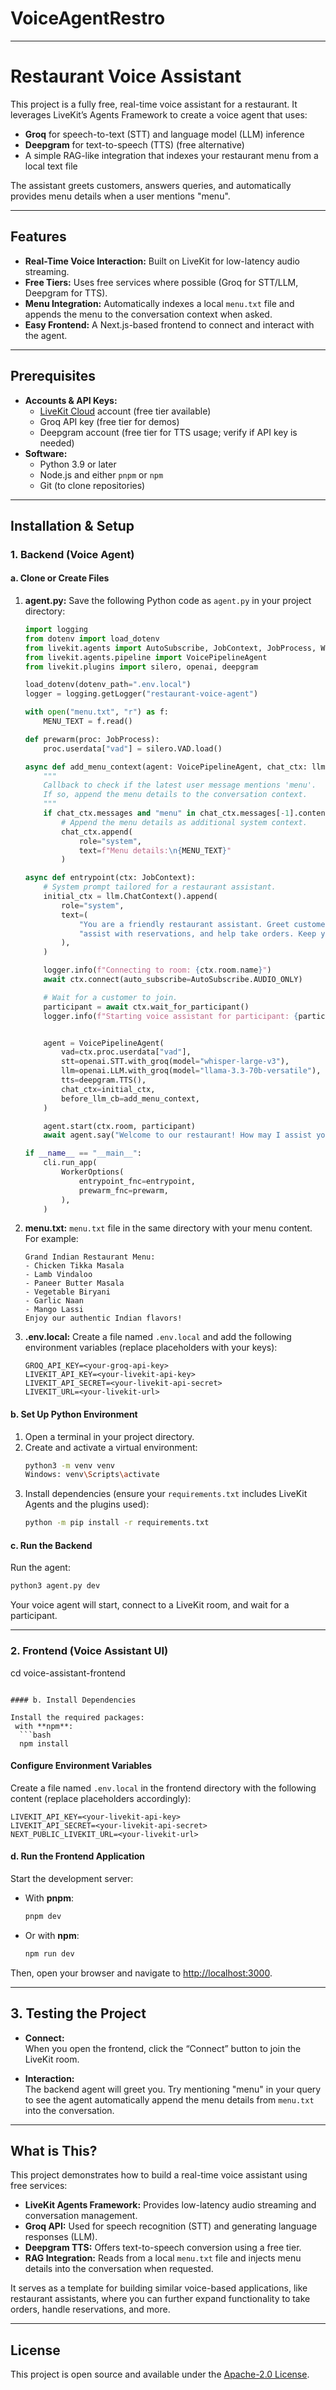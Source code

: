 # VoiceAgentRestro

---

# Restaurant Voice Assistant

This project is a fully free, real-time voice assistant for a restaurant. It leverages LiveKit’s Agents Framework to create a voice agent that uses:

- **Groq** for speech-to-text (STT) and language model (LLM) inference
- **Deepgram** for text-to-speech (TTS) (free alternative)
- A simple RAG-like integration that indexes your restaurant menu from a local text file

The assistant greets customers, answers queries, and automatically provides menu details when a user mentions "menu".

---

## Features

- **Real-Time Voice Interaction:** Built on LiveKit for low-latency audio streaming.
- **Free Tiers:** Uses free services where possible (Groq for STT/LLM, Deepgram for TTS).
- **Menu Integration:** Automatically indexes a local `menu.txt` file and appends the menu to the conversation context when asked.
- **Easy Frontend:** A Next.js-based frontend to connect and interact with the agent.

---

## Prerequisites

- **Accounts & API Keys:**
  - [LiveKit Cloud](https://livekit.io/) account (free tier available)
  - Groq API key (free tier for demos)
  - Deepgram account (free tier for TTS usage; verify if API key is needed)
- **Software:**
  - Python 3.9 or later
  - Node.js and either `pnpm` or `npm`
  - Git (to clone repositories)

---

## Installation & Setup

### 1. Backend (Voice Agent)

#### a. Clone or Create Files

1. **agent.py:** Save the following Python code as `agent.py` in your project directory:

   ```python
   import logging
   from dotenv import load_dotenv
   from livekit.agents import AutoSubscribe, JobContext, JobProcess, WorkerOptions, cli, llm
   from livekit.agents.pipeline import VoicePipelineAgent
   from livekit.plugins import silero, openai, deepgram

   load_dotenv(dotenv_path=".env.local")
   logger = logging.getLogger("restaurant-voice-agent")

   with open("menu.txt", "r") as f:
       MENU_TEXT = f.read()

   def prewarm(proc: JobProcess):
       proc.userdata["vad"] = silero.VAD.load()

   async def add_menu_context(agent: VoicePipelineAgent, chat_ctx: llm.ChatContext):
       """
       Callback to check if the latest user message mentions 'menu'.
       If so, append the menu details to the conversation context.
       """
       if chat_ctx.messages and "menu" in chat_ctx.messages[-1].content.lower():
           # Append the menu details as additional system context.
           chat_ctx.append(
               role="system",
               text=f"Menu details:\n{MENU_TEXT}"
           )

   async def entrypoint(ctx: JobContext):
       # System prompt tailored for a restaurant assistant.
       initial_ctx = llm.ChatContext().append(
           role="system",
           text=(
               "You are a friendly restaurant assistant. Greet customers, provide details about our menu, "
               "assist with reservations, and help take orders. Keep your responses clear, concise, and polite."
           ),
       )

       logger.info(f"Connecting to room: {ctx.room.name}")
       await ctx.connect(auto_subscribe=AutoSubscribe.AUDIO_ONLY)

       # Wait for a customer to join.
       participant = await ctx.wait_for_participant()
       logger.info(f"Starting voice assistant for participant: {participant.identity}")


       agent = VoicePipelineAgent(
           vad=ctx.proc.userdata["vad"],
           stt=openai.STT.with_groq(model="whisper-large-v3"),
           llm=openai.LLM.with_groq(model="llama-3.3-70b-versatile"),
           tts=deepgram.TTS(),
           chat_ctx=initial_ctx,
           before_llm_cb=add_menu_context,
       )

       agent.start(ctx.room, participant)
       await agent.say("Welcome to our restaurant! How may I assist you today?", allow_interruptions=True)

   if __name__ == "__main__":
       cli.run_app(
           WorkerOptions(
               entrypoint_fnc=entrypoint,
               prewarm_fnc=prewarm,
           ),
       )
   ```

2. **menu.txt:** `menu.txt` file in the same directory with your menu content. For example:

   ```
   Grand Indian Restaurant Menu:
   - Chicken Tikka Masala
   - Lamb Vindaloo
   - Paneer Butter Masala
   - Vegetable Biryani
   - Garlic Naan
   - Mango Lassi
   Enjoy our authentic Indian flavors!
   ```

3. **.env.local:** Create a file named `.env.local` and add the following environment variables (replace placeholders with your keys):

   ```env
   GROQ_API_KEY=<your-groq-api-key>
   LIVEKIT_API_KEY=<your-livekit-api-key>
   LIVEKIT_API_SECRET=<your-livekit-api-secret>
   LIVEKIT_URL=<your-livekit-url>
   ```

#### b. Set Up Python Environment

1. Open a terminal in your project directory.
2. Create and activate a virtual environment:
   ```bash
   python3 -m venv venv
   Windows: venv\Scripts\activate
   ```
3. Install dependencies (ensure your `requirements.txt` includes LiveKit Agents and the plugins used):
   ```bash
   python -m pip install -r requirements.txt
   ```

#### c. Run the Backend

Run the agent:
```bash
python3 agent.py dev
```
Your voice agent will start, connect to a LiveKit room, and wait for a participant.

---

### 2. Frontend (Voice Assistant UI)

cd voice-assistant-frontend
```

#### b. Install Dependencies

Install the required packages:
 with **npm**:
  ```bash
  npm install
  ```

#### Configure Environment Variables

Create a file named `.env.local` in the frontend directory with the following content (replace placeholders accordingly):

```env
LIVEKIT_API_KEY=<your-livekit-api-key>
LIVEKIT_API_SECRET=<your-livekit-api-secret>
NEXT_PUBLIC_LIVEKIT_URL=<your-livekit-url>
```

#### d. Run the Frontend Application

Start the development server:
- With **pnpm**:
  ```bash
  pnpm dev
  ```
- Or with **npm**:
  ```bash
  npm run dev
  ```

Then, open your browser and navigate to [http://localhost:3000](http://localhost:3000).

---

## 3. Testing the Project

- **Connect:**  
  When you open the frontend, click the “Connect” button to join the LiveKit room.
  
- **Interaction:**  
  The backend agent will greet you. Try mentioning "menu" in your query to see the agent automatically append the menu details from `menu.txt` into the conversation.

---

## What is This?

This project demonstrates how to build a real-time voice assistant using free services:

- **LiveKit Agents Framework:** Provides low-latency audio streaming and conversation management.
- **Groq API:** Used for speech recognition (STT) and generating language responses (LLM).
- **Deepgram TTS:** Offers text-to-speech conversion using a free tier.
- **RAG Integration:** Reads from a local `menu.txt` file and injects menu details into the conversation when requested.

It serves as a template for building similar voice-based applications, like restaurant assistants, where you can further expand functionality to take orders, handle reservations, and more.

---

## License

This project is open source and available under the [Apache-2.0 License](LICENSE).

